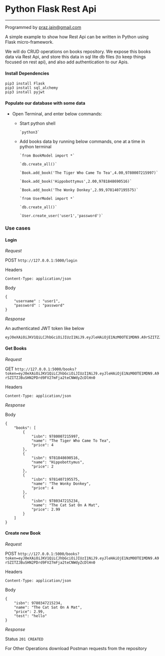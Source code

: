 # Python Flask Rest Api
---

Programmed by praz.jain@gmail.com

A simple example to show how Rest Api can be written in Python using Flask micro-framework.

We will do CRUD operations on books repository. We expose this books data via Rest Api, 
and store this data in sql lite db files (to keep things focused on rest api), and also add 
authentication to our Apis.


#### Install Dependencies

    pip3 install Flask
    pip3 install sql_alchemy
    pip3 install pyjwt
    
#### Populate our database with some data

* Open Terminal, and enter below commands:

  * Start python shell

        `python3`
 
  * Add books data by running below commands, one at a time in python terminal

		`from BookModel import *`
		
		`db.create_all()`
		
		`Book.add_book('The Tiger Who Came To Tea',4.00,9780007215997)`
		
		`Book.add_book('Hippobottymus',2.00,9781848690516)`
		
		`Book.add_book('The Wonky Donkey',2.99,9781407195575)`
		
		`from UserModel import *`
		
		`db.create_all()`
		
		`User.create_user('user1','password')`


### Use cases

#### Login

*Request*

POST	`http://127.0.0.1:5000/login`

Headers
    
    Content-Type: application/json
    
Body

    {
        "username" : "user1",
        "password" : "password"
    }

*Response*

An authenticated JWT token like below
	
    eyJ0eXAiOiJKV1QiLCJhbGciOiJIUzI1NiJ9.eyJleHAiOjE1NzM0OTE1MDN9.A9rSZITZJBuSHN2PDrd9FV27mFja2teCNWdyZcDlHn0


#### Get Books

*Request*

GET	`http://127.0.0.1:5000/books?token=eyJ0eXAiOiJKV1QiLCJhbGciOiJIUzI1NiJ9.eyJleHAiOjE1NzM0OTE1MDN9.A9rSZITZJBuSHN2PDrd9FV27mFja2teCNWdyZcDlHn0`

Headers
    
    Content-Type: application/json

*Response*

Body

    {
        "books": [
            {
                "isbn": 9780007215997,
                "name": "The Tiger Who Came To Tea",
                "price": 4
            },
            {
                "isbn": 9781848690516,
                "name": "Hippobottymus",
                "price": 2
            },
            {
                "isbn": 9781407195575,
                "name": "The Wonky Donkey",
                "price": 4
            },
            {
                "isbn": 9780347215234,
                "name": "The Cat Sat On A Mat",
                "price": 2.99
            }
        ]
    }


#### Create new Book

*Request*

POST	`http://127.0.0.1:5000/books?token=eyJ0eXAiOiJKV1QiLCJhbGciOiJIUzI1NiJ9.eyJleHAiOjE1NzM0OTE1MDN9.A9rSZITZJBuSHN2PDrd9FV27mFja2teCNWdyZcDlHn0`

Headers
    
    Content-Type: application/json

Body

    {
        "isbn": 9780347215234,
        "name": "The Cat Sat On A Mat",
        "price": 2.99,
        "test": "hello"
    }

*Response*

Status `201 CREATED`


For Other Operations download Postman requests from the repository
